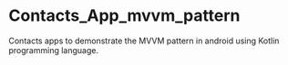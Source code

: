 # Contacts_App_mvvm_pattern
Contacts apps to demonstrate the MVVM pattern in android using Kotlin programming language.
